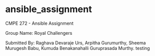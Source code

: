 # ansible_assignment
CMPE 272 - Ansible Assignment

Group Name: Royal Challengers

Submitted By:
 Raghava Devaraje Urs,
Arpitha Gurumurthy,
Sheema Murugesh Babu,
Kumuda Benakanahalli Guruprasada Murthy.
testing
